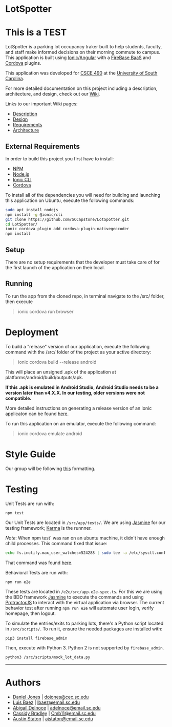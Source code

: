 # LotSpotter
# This is a TEST
LotSpotter is a parking lot occupancy traker built to help students, faculty, and
staff make informed decisions on their morning commute to campus. This application 
is built using [Ionic](https://ionicframework.com/)/[Angular](https://angular.io/) with a [FireBase BaaS](https://firebase.google.com/) and [Cordova](https://cordova.apache.org/plugins/) plugins.

This application was developed for [CSCE 490](https://capstone.cse.sc.edu/) at the [University of South Carolina](https://sc.edu/).

For more detailed documentation on this project including a description, architecture, and design, check out our [Wiki](https://github.com/SCCapstone/LotSpotter/wiki).

Links to our important Wiki pages:

* [Description](https://github.com/SCCapstone/LotSpotter/wiki/Project-Description)
* [Design](https://github.com/SCCapstone/LotSpotter/wiki/Design)
* [Requirements](https://github.com/SCCapstone/LotSpotter/wiki/Requirements)
* [Architecture](https://github.com/SCCapstone/LotSpotter/wiki/Architecture)


## External Requirements

In order to build this project you first have to install:

* [NPM](https://www.npmjs.com/)
* [Node.js](https://nodejs.org/en/)
* [Ionic CLI](https://ionicframework.com/docs/cli)
* [Cordova](https://cordova.apache.org/plugins/)

To install all of the dependencies you will need for building and launching this application on Ubuntu, execute the following commands:
```bash
sudo apt install nodejs
npm install -g @ionic/cli
git clone https://github.com/SCCapstone/LotSpotter.git
cd LotSpotter/
ionic cordova plugin add cordova-plugin-nativegeocoder
npm install
```

## Setup

There are no setup requirements that the developer must take care of for the first launch of the application on their local.

## Running

To run the app from the cloned repo, in terminal navigate to the /src/ folder, then execute

> ionic cordova run browser

# Deployment

To build a "release" version of our application, execute the following command with the /src/ folder of the project as your active directory:
> ionic cordova build --release android

This will place an unsigned .apk of the application at platforms/android/build/outputs/apk.

**If this .apk is emulated in Android Studio, Android Studio needs to be a version later than v4.X.X. In our testing, older versions were not compatible.**
 
More detailed instructions on generating a release version of an ionic applicaton can be found [here](https://ionicframework.com/docs/v1/guide/publishing.html).

To run this application on an emulator, execute the following command:
> ionic cordova emulate android

# Style Guide
Our group will be following [this](https://basarat.gitbook.io/typescript/styleguide)
formatting.

# Testing

Unit Tests are run with:  
```
npm test
```
Our Unit Tests are located in `/src/app/tests/`. We are using [Jasmine](https://jasmine.github.io/) for our testing framework; [Karma](http://karma-runner.github.io/6.0/index.html) is the runnner. 

_Note_: When npm test` was ran on an ubuntu machine, it didn't have enough child processes. This command fixed that issue:
 ```bash
 echo fs.inotify.max_user_watches=524288 | sudo tee -a /etc/sysctl.conf && sudo sysctl -p
 ```
 That command was found [here](https://stackoverflow.com/questions/53930305/nodemon-error-system-limit-for-number-of-file-watchers-reached).

Behavioral Tests are run with:
```
npm run e2e
```
These tests are located in `/e2e/src/app.e2e-spec.ts`. For this we are using the BDD framework [Jasmine](https://jasmine.github.io/) to execute the commands and using [ProtractorJS](https://www.protractortest.org/#/) to interact with the virtual application via browser. The current behavior test after running `npm run e2e` will automate user login, verify homepage, then logout. 

To simulate the entries/exits to parking lots, there's a Python script located in `/src/scripts/`. To run it, ensure the needed packages are installed with:
```bash
pip3 install firebase_admin
```
Then, execute with Python 3. Python 2 is not supported by `firebase_admin`.
```bash
python3 /src/scripts/mock_lot_data.py
```

***
# Authors

 * [Daniel Jones](https://github.com/Dojones98) | dojones@cec.sc.edu
 * [Luis Baez](https://github.com/AnadamaBread) | lbaez@email.sc.edu
 * [Abigail Delnoce](https://github.com/adelnoce) | adelnoce@email.sc.edu
 * [Cassidy Bradley](https://github.com/cassidybradley99) | Cmb11@email.sc.edu
 * [Austin Staton](https://github.com/aj-staton) | ajstaton@email.sc.edu
